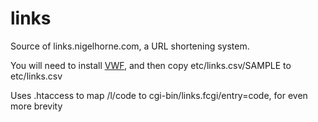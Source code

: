 # links
Source of links.nigelhorne.com, a URL shortening system.

You will need to install [VWF](https://github.com/nigelhorne/vwf.git),
and then copy etc/links.csv/SAMPLE to etc/links.csv

Uses .htaccess to map /l/code to cgi-bin/links.fcgi/entry=code, for even more brevity
